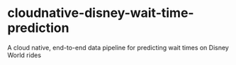# cloudnative-disney-wait-time-prediction
A cloud native, end-to-end data pipeline for predicting wait times on Disney World rides
